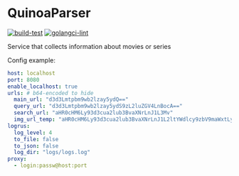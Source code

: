 # QuinoaParser<br>

[![build-test](https://github.com/s-vvardenfell/QuinoaParser/actions/workflows/build-test.yml/badge.svg)](https://github.com/s-vvardenfell/QuinoaParser/actions/workflows/build-test.yml) [![golangci-lint](https://github.com/s-vvardenfell/QuinoaParser/actions/workflows/golangci-lint.yml/badge.svg)](https://github.com/s-vvardenfell/QuinoaParser/actions/workflows/golangci-lint.yml) <br>

Service that collects information about movies or series<br>

Config example:<br>
```yaml
host: localhost
port: 8080
enable_localhost: true
urls: # b64-encoded to hide
  main_url: "d3d3Lmtpbm9wb2lzay5ydQ=="
  query_url: "d3d3Lmtpbm9wb2lzay5ydS9zL2luZGV4LnBocA=="
  search_url: "aHR0cHM6Ly93d3cua2lub3BvaXNrLnJ1L3Mv"
  img_url_temp: "aHR0cHM6Ly93d3cua2lub3BvaXNrLnJ1L2ltYWdlcy9zbV9maWxtLyVzLmpwZw=="
logrus:
  log_level: 4
  to_file: false
  to_json: false
  log_dir: "logs/logs.log"
proxy:
  - login:passw@host:port
```

